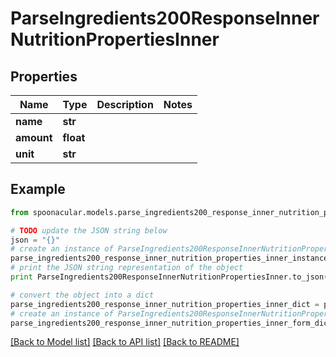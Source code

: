 # ParseIngredients200ResponseInnerNutritionPropertiesInner


## Properties

Name | Type | Description | Notes
------------ | ------------- | ------------- | -------------
**name** | **str** |  | 
**amount** | **float** |  | 
**unit** | **str** |  | 

## Example

```python
from spoonacular.models.parse_ingredients200_response_inner_nutrition_properties_inner import ParseIngredients200ResponseInnerNutritionPropertiesInner

# TODO update the JSON string below
json = "{}"
# create an instance of ParseIngredients200ResponseInnerNutritionPropertiesInner from a JSON string
parse_ingredients200_response_inner_nutrition_properties_inner_instance = ParseIngredients200ResponseInnerNutritionPropertiesInner.from_json(json)
# print the JSON string representation of the object
print ParseIngredients200ResponseInnerNutritionPropertiesInner.to_json()

# convert the object into a dict
parse_ingredients200_response_inner_nutrition_properties_inner_dict = parse_ingredients200_response_inner_nutrition_properties_inner_instance.to_dict()
# create an instance of ParseIngredients200ResponseInnerNutritionPropertiesInner from a dict
parse_ingredients200_response_inner_nutrition_properties_inner_form_dict = parse_ingredients200_response_inner_nutrition_properties_inner.from_dict(parse_ingredients200_response_inner_nutrition_properties_inner_dict)
```
[[Back to Model list]](../README.md#documentation-for-models) [[Back to API list]](../README.md#documentation-for-api-endpoints) [[Back to README]](../README.md)


